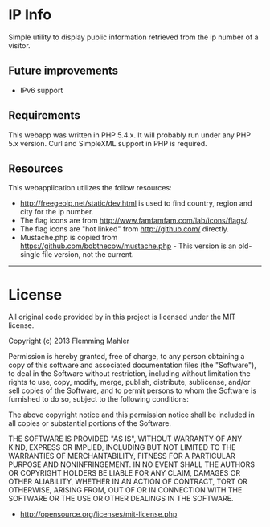IP Info
=======
Simple utility to display public information retrieved from the ip number of a visitor.

Future improvements
-------------------
* IPv6 support

Requirements
------------
This webapp was written in PHP 5.4.x. It will probably run under any PHP 5.x version.
Curl and SimpleXML support in PHP is required.

Resources
---------
This webapplication utilizes the follow resources:
* http://freegeoip.net/static/dev.html is used to find country, region and city for the ip number.
* The flag icons are from http://www.famfamfam.com/lab/icons/flags/.
* The flag icons are "hot linked" from http://github.com/ directly.
* Mustache.php is copied from https://github.com/bobthecow/mustache.php - This version is an old-single file version, not the current.

***


License
=======
All original code provided by in this project is licensed under the MIT license.

Copyright (c) 2013 Flemming Mahler

Permission is hereby granted, free of charge, to any person obtaining a copy of this software and associated documentation files (the "Software"), 
to deal in the Software without restriction, including without limitation the rights to use, copy, modify, merge, publish, distribute, sublicense, 
and/or sell copies of the Software, and to permit persons to whom the Software is furnished to do so, subject to the following conditions:

The above copyright notice and this permission notice shall be included in all copies or substantial portions of the Software.

THE SOFTWARE IS PROVIDED "AS IS", WITHOUT WARRANTY OF ANY KIND, EXPRESS OR IMPLIED, INCLUDING BUT NOT LIMITED TO THE WARRANTIES OF MERCHANTABILITY, 
FITNESS FOR A PARTICULAR PURPOSE AND NONINFRINGEMENT. IN NO EVENT SHALL THE AUTHORS OR COPYRIGHT HOLDERS BE LIABLE FOR ANY CLAIM, DAMAGES OR OTHER 
ALIABILITY, WHETHER IN AN ACTION OF CONTRACT, TORT OR OTHERWISE, ARISING FROM, OUT OF OR IN CONNECTION WITH THE SOFTWARE OR THE USE OR OTHER DEALINGS 
IN THE SOFTWARE.

- http://opensource.org/licenses/mit-license.php

